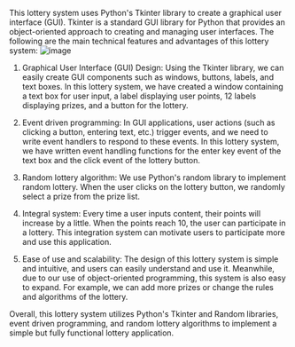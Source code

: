 This lottery system uses Python's Tkinter library to create a graphical user interface (GUI). Tkinter is a standard GUI library for Python that provides an object-oriented approach to creating and managing user interfaces.
The following are the main technical features and advantages of this lottery system:
![image](https://github.com/Ja5onYang/forecarest-GoodG4m3/assets/135325526/0041d414-f86a-47fd-a00d-d02804271b01)
1. Graphical User Interface (GUI) Design: Using the Tkinter library, we can easily create GUI components such as windows, buttons, labels, and text boxes. In this lottery system, we have created a window containing a text box for user input, a label displaying user points, 12 labels displaying prizes, and a button for the lottery.

2. Event driven programming: In GUI applications, user actions (such as clicking a button, entering text, etc.) trigger events, and we need to write event handlers to respond to these events. In this lottery system, we have written event handling functions for the enter key event of the text box and the click event of the lottery button.

3. Random lottery algorithm: We use Python's random library to implement random lottery. When the user clicks on the lottery button, we randomly select a prize from the prize list.
4. Integral system: Every time a user inputs content, their points will increase by a little. When the points reach 10, the user can participate in a lottery. This integration system can motivate users to participate more and use this application.

5. Ease of use and scalability: The design of this lottery system is simple and intuitive, and users can easily understand and use it. Meanwhile, due to our use of object-oriented programming, this system is also easy to expand. For example, we can add more prizes or change the rules and algorithms of the lottery.

Overall, this lottery system utilizes Python's Tkinter and Random libraries, event driven programming, and random lottery algorithms to implement a simple but fully functional lottery application.
